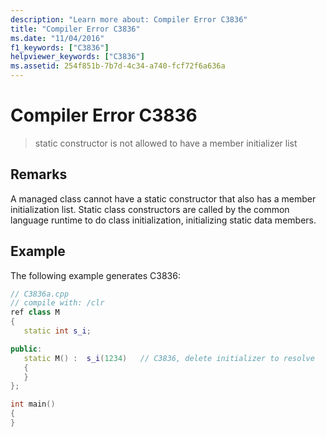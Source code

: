 ```yaml
---
description: "Learn more about: Compiler Error C3836"
title: "Compiler Error C3836"
ms.date: "11/04/2016"
f1_keywords: ["C3836"]
helpviewer_keywords: ["C3836"]
ms.assetid: 254f851b-7b7d-4c34-a740-fcf72f6a636a
---
```

# Compiler Error C3836

> static constructor is not allowed to have a member initializer list

## Remarks

A managed class cannot have a static constructor that also has a member initialization list. Static class constructors are called by the common language runtime to do class initialization, initializing static data members.

## Example

The following example generates C3836:

```cpp
// C3836a.cpp
// compile with: /clr
ref class M
{
   static int s_i;

public:
   static M() :  s_i(1234)   // C3836, delete initializer to resolve
   {
   }
};

int main()
{
}
```
